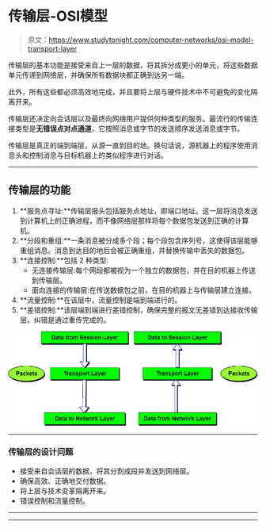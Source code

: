 # 传输层-OSI模型

> 原文：<https://www.studytonight.com/computer-networks/osi-model-transport-layer>

传输层的基本功能是接受来自上一层的数据，将其拆分成更小的单元，将这些数据单元传递到网络层，并确保所有数据块都正确到达另一端。

此外，所有这些都必须高效地完成，并且要将上层与硬件技术中不可避免的变化隔离开来。

传输层还决定向会话层以及最终向网络用户提供何种类型的服务。最流行的传输连接类型是**无错误点对点通道**，它按照消息或字节的发送顺序发送消息或字节。

传输层是真正的端到端层，从源一直到目的地。换句话说，源机器上的程序使用消息头和控制消息与目标机器上的类似程序进行对话。

* * *

## 传输层的功能

1.  **服务点寻址:**传输层报头包括服务点地址，即端口地址。这一层将消息发送到计算机上的正确进程，而不像网络层那样将每个数据包发送到正确的计算机。
2.  **分段和重组:**一条消息被分成多个段；每个段包含序列号，这使得该层能够重组消息。消息到达目的地后会被正确重组，并替换传输中丢失的数据包。
3.  **连接控制:**包括 2 种类型:
    *   无连接传输层:每个网段都被视为一个独立的数据包，并在目的机器上传送到传输层。
    *   面向连接的传输层:在传送数据包之前，在目的机器上与传输层建立连接。
4.  **流量控制:**在该层中，流量控制是端到端进行的。
5.  **差错控制:**该层端到端进行差错控制，确保完整的报文无差错到达接收传输层。纠错是通过重传完成的。

![Transport Layer in ISO-OSI Model](img/9b9ba9802ada4b93c711a5775365b7af.png)

* * *

### 传输层的设计问题

*   接受来自会话层的数据，将其分割成段并发送到网络层。
*   确保高效、正确地交付数据。
*   将上层与技术变革隔离开来。
*   错误控制和流量控制。

* * *

* * *